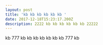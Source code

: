 ```yaml
---
layout: post
title: 'kb kb kb kb kb kb '
date: 2017-12-18T15:23:17.200Z
description: 2222 kb kb kb kb kb kb 22222
---
```

kb 777 kb kb kb kb kb kb kb 777 kb
